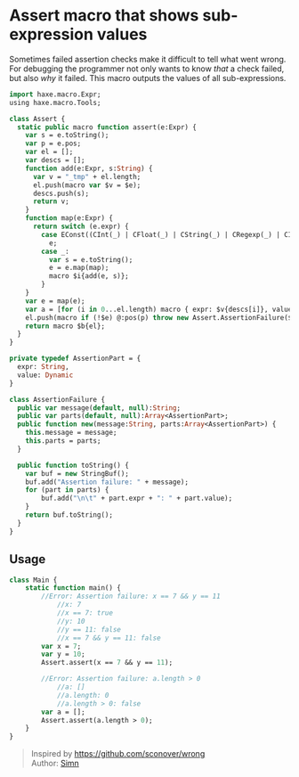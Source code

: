 [tags]: / "macro-function,macro,validation"

# Assert macro that shows sub-expression values

Sometimes failed assertion checks make it difficult to tell what went wrong. For debugging the programmer not only wants to know
*that* a check failed, but also *why* it failed. This macro outputs the values of all sub-expressions.

```haxe
import haxe.macro.Expr;
using haxe.macro.Tools;

class Assert {
  static public macro function assert(e:Expr) {
    var s = e.toString();
    var p = e.pos;
    var el = [];
    var descs = [];
    function add(e:Expr, s:String) {
      var v = "_tmp" + el.length;
      el.push(macro var $v = $e);
      descs.push(s);
      return v;
    }
    function map(e:Expr) {
      return switch (e.expr) {
        case EConst((CInt(_) | CFloat(_) | CString(_) | CRegexp(_) | CIdent("true" | "false" | "null"))):
          e;
        case _:
          var s = e.toString();
          e = e.map(map);
          macro $i{add(e, s)};
        }
    }
    var e = map(e);
    var a = [for (i in 0...el.length) macro { expr: $v{descs[i]}, value: $i{"_tmp" + i} }];
    el.push(macro if (!$e) @:pos(p) throw new Assert.AssertionFailure($v{s}, $a{a}));
    return macro $b{el};
  }
}

private typedef AssertionPart = {
  expr: String,
  value: Dynamic
}

class AssertionFailure {
  public var message(default, null):String;
  public var parts(default, null):Array<AssertionPart>;
  public function new(message:String, parts:Array<AssertionPart>) {
    this.message = message;
    this.parts = parts;
  }

  public function toString() {
    var buf = new StringBuf();
    buf.add("Assertion failure: " + message);
    for (part in parts) {
        buf.add("\n\t" + part.expr + ": " + part.value);
    }
    return buf.toString();
  }
}
```

## Usage


```haxe
class Main {
    static function main() {
        //Error: Assertion failure: x == 7 && y == 11
            //x: 7
            //x == 7: true
            //y: 10
            //y == 11: false
            //x == 7 && y == 11: false
        var x = 7;
        var y = 10;
        Assert.assert(x == 7 && y == 11);

        //Error: Assertion failure: a.length > 0
            //a: []
            //a.length: 0
            //a.length > 0: false
        var a = [];
        Assert.assert(a.length > 0);
    }
}
```

> Inspired by <https://github.com/sconover/wrong>  
> Author: [Simn](https://github.com/simn)